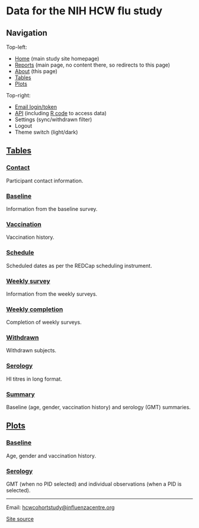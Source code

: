 # Data for the NIH HCW flu study

## Navigation

Top-left:

- [Home](https://hcwflustudy.com) (main study site homepage)
- [Reports](/) (main page, no content there, so redirects to this page)
- [About](/about) (this page)
- [Tables](/tables)
- [Plots](/plots)

Top-right:

- [Email login/token](/email)
- [API](/api-spec) (including [R code](/api-spec/r-code) to access data)
- Settings (sync/withdrawn filter)
- Logout
- Theme switch (light/dark)

## [Tables](/tables)

### [Contact](/tables/contact)

Participant contact information.

### [Baseline](/tables/baseline)

Information from the baseline survey.

### [Vaccination](/tables/vaccination)

Vaccination history.

### [Schedule](/tables/schedule)

Scheduled dates as per the REDCap scheduling instrument.

### [Weekly survey](/tables/weekly-survey)

Information from the weekly surveys.

### [Weekly completion](/tables/weekly-completion)

Completion of weekly surveys.

### [Withdrawn](/tables/withdrawn)

Withdrawn subjects.

### [Serology](/tables/serology)

HI titres in long format.

### [Summary](/tables/summary)

Baseline (age, gender, vaccination history) and serology (GMT) summaries.

## [Plots](/plots)

### [Baseline](/plots/baseline)

Age, gender and vaccination history.

### [Serology](/plots/serology)

GMT (when no PID selected) and individual observations (when a PID is selected).

---

Email: hcwcohortstudy@influenzacentre.org

[Site source](https://github.com/khvorov45/hcwstudyapp)

